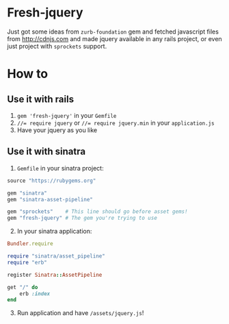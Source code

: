 Fresh-jquery
============

Just got some ideas from `zurb-foundation` gem
and fetched javascript files from http://cdnjs.com
and made jquery available in any rails project,
or even just project with `sprockets` support.

How to
======

Use it with rails
-----------------
1. `gem 'fresh-jquery'` in your `Gemfile`
2. `//= require jquery` or `//= require jquery.min` in your `application.js`
3. Have your jquery as you like

Use it with sinatra
-------------------
1. `Gemfile` in your sinatra project:
  ```ruby
  source "https://rubygems.org"

  gem "sinatra"
  gem "sinatra-asset-pipeline"

  gem "sprockets"    # This line should go before asset gems!
  gem "fresh-jquery" # The gem you're trying to use
  ```

2. In your sinatra application:
  ```ruby
  Bundler.require

  require "sinatra/asset_pipeline"
  require "erb"

  register Sinatra::AssetPipeline

  get "/" do
      erb :index
  end
  ```
  
3. Run application and have `/assets/jquery.js`!
